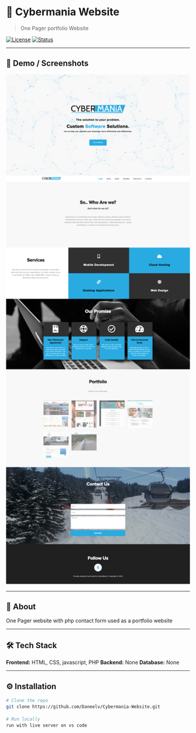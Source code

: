 # 🚀 Cybermania Website

> One Pager portfolio Website

[![License](https://img.shields.io/badge/license-MIT-blue.svg)](LICENSE)
[![Status](https://img.shields.io/badge/status-repo%20only-active.svg)]()

---

## 📸 Demo / Screenshots

<p align="center">
  <img src="docs/Cybermania.png" alt="Cybermania png" width="700">
</p>

---

## 📜 About

One Pager website with php contact form used as a portfolio website

---

## 🛠 Tech Stack

**Frontend:** HTML, CSS, javascript, PHP
**Backend:** None
**Database:** None

---

## ⚙️ Installation

```bash
# Clone the repo
git clone https://github.com/Daneelv/Cybermania-Website.git

# Run locally
run with live server on vs code
```
